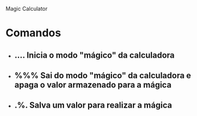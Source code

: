 Magic Calculator

# Comandos

<ul>
    <li>
        <h2><strong>....</strong> Inicia o modo "mágico" da calculadora
    </h2>
    <li>
        <h2><strong>%%%</strong> Sai do modo "mágico" da calculadora e apaga o valor armazenado para a mágica
        </h2>
    </li>
    <li>
        <h2><strong>.%.</strong> Salva um valor para realizar a mágica
    </h2>
    </li>
</ul>
